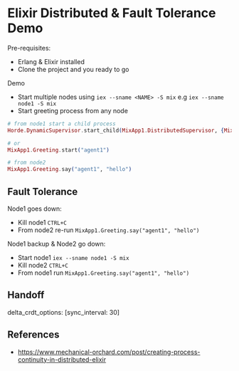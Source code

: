# Elixir Distributed & Fault Tolerance Demo

Pre-requisites:
- Erlang & Elixir installed
- Clone the project and you ready to go

Demo

- Start multiple nodes using `iex --sname <NAME> -S mix` e.g `iex --sname node1 -S mix`
- Start greeting process from any node

```elixir
# from node1 start a child process
Horde.DynamicSupervisor.start_child(MixApp1.DistributedSupervisor, {MixApp1.Greeting, "agent1"})

# or
MixApp1.Greeting.start("agent1")

# from node2
MixApp1.Greeting.say("agent1", "hello")
```

## Fault Tolerance

Node1 goes down:
- Kill node1 `CTRL+C`
- From node2 re-run `MixApp1.Greeting.say("agent1", "hello")`

Node1 backup & Node2 go down:
- Start node1 `iex --sname node1 -S mix`
- Kill node2 `CTRL+C`
- From node1 run `MixApp1.Greeting.say("agent1", "hello")`


## Handoff

delta_crdt_options: [sync_interval: 30]

## References

- https://www.mechanical-orchard.com/post/creating-process-continuity-in-distributed-elixir
